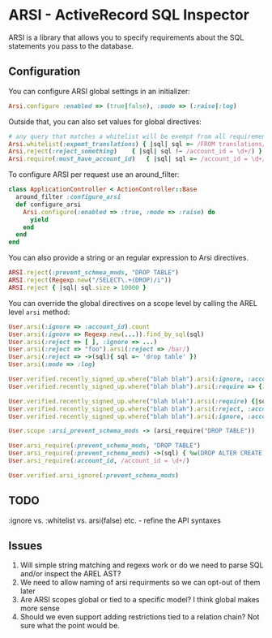 # ARSI - ActiveRecord SQL Inspector

ARSI is a library that allows you to specify requirements about the SQL statements you pass to the database.

## Configuration

You can configure ARSI global settings in an initializer:

```ruby
Arsi.configure :enabled => (true|false), :mode => (:raise|:log)
```

Outside that, you can also set values for global directives:

```ruby
# any query that matches a whitelist will be exempt from all requirements
Arsi.whitelist(:expemt_translations) { |sql| sql =~ /FROM translations/ }
Arsi.reject(:reject_something)    { |sql| sql !~ /account_id = \d+/) }
Arsi.require(:must_have_account_id)   { |sql| sql =~ /account_id = \d+/) }
```

To configure ARSI per request use an around_filter:

```ruby
class ApplicationController < ActionController::Base
  around_filter :configure_arsi
  def configure_arsi
    Arsi.configure(:enabled => :true, :mode => :raise) do
      yield
    end
  end
end
```

You can also provide a string or an regular expression to Arsi directives.

```ruby
ARSI.reject(:prevent_schmea_mods, "DROP TABLE")
ARSI.reject(Regexp.new("/SELECT\.+(DROP)/i"))
ARSI.reject { |sql| sql.size > 10000 }
```

You can override the global directives on a scope level by calling the AREL level `arsi` method:

```ruby
User.arsi(:ignore => :account_id).count
User.arsi(:ignore => Regexp.new(...)).find_by_sql(sql)
User.arsi(:reject => [ ], :ignore => ...)
User.arsi(:reject => "foo").arsi(:reject => /bar/)
User.arsi(:reject => ->(sql){ sql =~ 'drop table' })
User.arsi(:mode => :log)

User.verified.recently_signed_up.where("blah blah").arsi(:ignore, :account_id)
User.verified.recently_signed_up.where("blah blah").arsi(:require => {:named_require => "account_id"})

User.verified.recently_signed_up.where("blah blah").arsi(:require) {|sql| sql =~ /.../}
User.verified.recently_signed_up.where("blah blah").arsi(:reject, :account_id)
User.verified.recently_signed_up.where("blah blah").arsi(:ignore, :account_id)

```


```ruby
User.scope :arsi_prevent_schema_mods -> (arsi_require("DROP TABLE"))

User.arsi_require(:prevent_schema_mods, "DROP TABLE")
User.arsi_require(:prevent_schema_mods) ->(sql) { %w(DROP ALTER CREATE).detect {|cmd| sql.include?(cmd)}.any?}
User.arsi_require(:account_id, /account_id = \d+/)

User.verified.arsi_ignore(:prevent_schema_mods)

```

## TODO

:ignore vs. :whitelist vs. arsi(false) etc. - refine the API syntaxes

## Issues

1. Will simple string matching and regexs work or do we need to parse SQL and/or inspect the AREL AST?
2. We need to allow naming of arsi requirments so we can opt-out of them later
3. Are ARSI scopes global or tied to a specific model? I think global makes more sense
4. Should we even support adding restrictions tied to a relation chain? Not sure what the point would be.


